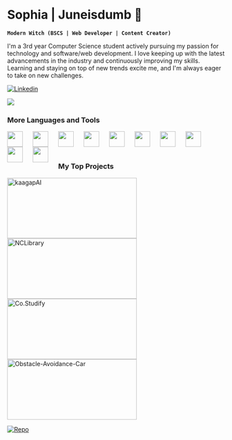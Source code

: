 # Sophia | Juneisdumb 🌙

**`Modern Witch (BSCS | Web Developer | Content Creator)`**

I'm a 3rd year Computer Science student actively pursuing my passion for technology and software/web development. I love keeping up with the latest advancements in the industry and continuously improving my skills. Learning and staying on top of new trends excite me, and I'm always eager to take on new challenges.

<a href="https://www.linkedin.com/in/sophia-granado/"><img alt="Linkedin" title="Linkedin" src="https://img.shields.io/badge/CHECK%20MY%20LINKEDIN%20PROFILE-1F222E?style=for-the-badge&logo=linkedin&logoColor=white"/></a>

<img align="left" src="https://github-readme-stats-xzono0002.vercel.app/api/top-langs/?username=xzono0002&layout=compact&theme=dracula&card_width=1000" />

&emsp;

### More Languages and Tools

<img align="left" width="36px" style="padding-right:20px;" src="https://cdn.jsdelivr.net/gh/devicons/devicon/icons/html5/html5-original.svg" />
<img align="left" width="36px" style="padding-right:20px;" src="https://cdn.jsdelivr.net/gh/devicons/devicon/icons/c/c-original.svg" />
<img align="left" width="36px" style="padding-right:20px;" src="https://cdn.jsdelivr.net/gh/devicons/devicon/icons/mysql/mysql-original.svg" />
<img align="left" width="36px" style="padding-right:20px;" src="https://cdn.jsdelivr.net/gh/devicons/devicon/icons/git/git-original.svg" />
<img align="left" width="36px" style="padding-right:20px;" src="https://cdn.jsdelivr.net/gh/devicons/devicon/icons/vscode/vscode-original.svg" />
<img align="left" width="36px" style="padding-right:20px;" src="https://cdn.jsdelivr.net/gh/devicons/devicon/icons/visualstudio/visualstudio-plain.svg"/>
<img align="left" width="36px" style="padding-right:20px;" src="https://cdn.jsdelivr.net/gh/devicons/devicon/icons/androidstudio/androidstudio-original.svg" />
<img align="left" width="36px" style="padding-right:20px;" src="https://cdn.jsdelivr.net/gh/devicons/devicon/icons/arduino/arduino-original.svg" />
<img align="left" width="36px" style="padding-right:20px;" src="https://cdn.jsdelivr.net/gh/devicons/devicon/icons/figma/figma-original.svg" />
<img align="left" width="36px" style="padding-right:20px;" src="https://cdn.jsdelivr.net/gh/devicons/devicon/icons/photoshop/photoshop-plain.svg" />

&emsp;

&emsp;

### My Top Projects

<p align="left">
<a href="https://github.com/xzono0002/kaagapAI"><img width="300" height="140px" style="padding-right:30px;" src="https://github-readme-stats-xzono0002.vercel.app/api/pin/?username=xzono0002&repo=kaagapAI&theme=dracula&bg_color=1F222E&title_color=F85D7F&icon_color=F8D866&show_icons=true&show_owner=true" alt="kaagapAI">  </a>
<a href="https://github.com/xzono0002/NCLibrary"><img width="300" height="140px" style="padding-right:30px;" src="https://github-readme-stats-xzono0002.vercel.app/api/pin/?username=xzono0002&repo=NCLibrary&theme=dracula&bg_color=1F222E&title_color=F85D7F&icon_color=F8D866&show_icons=true&show_owner=true" alt="NCLibrary"></a>
<a href="https://github.com/xzono0002/Co-Studify-V1"><img width="300" height="140px" style="padding-right:30px;" src="https://github-readme-stats-xzono0002.vercel.app/api/pin/?username=xzono0002&repo=Co-Studify-V1&theme=dracula&bg_color=1F222E&title_color=F85D7F&icon_color=F8D866&show_icons=true&show_owner=true" alt="Co.Studify"></a>
<a href="https://github.com/xzono0002/Smart-Obstacle-Avoidance-Car-in-Arduino"><img width="300" height="140px" style="padding-right:30px;" src="https://github-readme-stats-xzono0002.vercel.app/api/pin/?username=xzono0002&repo=Smart-Obstacle-Avoidance-Car-in-Arduino&theme=dracula&bg_color=1F222E&title_color=F85D7F&icon_color=F8D866&show_icons=true&show_owner=true" alt="Obstacle-Avoidance-Car"></a>
</p>

<a href="https://github.com/xzono0002?tab=repositories&sort=name"><img alt="Repo" title="Repo" src="https://custom-icon-badges.demolab.com/badge/-Click%20Here%20For%20All%20My%20Repos-1F222E?style=for-the-badge&logoColor=white&logo=repo"/></a>
